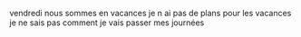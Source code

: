 vendredi nous sommes en vacances 
je n ai pas de plans pour les vacances 
je ne sais pas comment je vais passer mes journées 